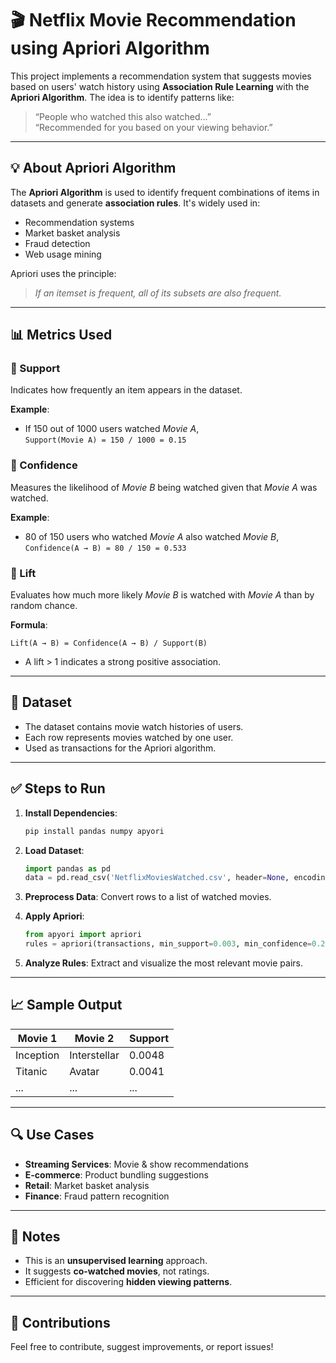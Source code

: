 
# 🎬 Netflix Movie Recommendation using Apriori Algorithm

This project implements a recommendation system that suggests movies based on users' watch history using **Association Rule Learning** with the **Apriori Algorithm**. The idea is to identify patterns like:

> “People who watched this also watched...”  
> “Recommended for you based on your viewing behavior.”

---

## 💡 About Apriori Algorithm

The **Apriori Algorithm** is used to identify frequent combinations of items in datasets and generate **association rules**. It's widely used in:

- Recommendation systems
- Market basket analysis
- Fraud detection
- Web usage mining

Apriori uses the principle:

> *If an itemset is frequent, all of its subsets are also frequent.*

---

## 📊 Metrics Used

### 🔹 Support
Indicates how frequently an item appears in the dataset.

**Example**:
- If 150 out of 1000 users watched *Movie A*,  
  `Support(Movie A) = 150 / 1000 = 0.15`

### 🔹 Confidence
Measures the likelihood of *Movie B* being watched given that *Movie A* was watched.

**Example**:
- 80 of 150 users who watched *Movie A* also watched *Movie B*,  
  `Confidence(A → B) = 80 / 150 = 0.533`

### 🔹 Lift
Evaluates how much more likely *Movie B* is watched with *Movie A* than by random chance.

**Formula**:
```text
Lift(A → B) = Confidence(A → B) / Support(B)
```
- A lift > 1 indicates a strong positive association.

---

## 📂 Dataset

- The dataset contains movie watch histories of users.
- Each row represents movies watched by one user.
- Used as transactions for the Apriori algorithm.

---

## ✅ Steps to Run

1. **Install Dependencies**:
   ```bash
   pip install pandas numpy apyori
   ```

2. **Load Dataset**:
   ```python
   import pandas as pd
   data = pd.read_csv('NetflixMoviesWatched.csv', header=None, encoding='latin-1')
   ```

3. **Preprocess Data**:
   Convert rows to a list of watched movies.

4. **Apply Apriori**:
   ```python
   from apyori import apriori
   rules = apriori(transactions, min_support=0.003, min_confidence=0.2, min_lift=3, max_length=2)
   ```

5. **Analyze Rules**:
   Extract and visualize the most relevant movie pairs.

---

## 📈 Sample Output

| Movie 1       | Movie 2         | Support |
|---------------|-----------------|---------|
| Inception     | Interstellar    | 0.0048  |
| Titanic       | Avatar          | 0.0041  |
| ...           | ...             | ...     |

---

## 🔍 Use Cases

- **Streaming Services**: Movie & show recommendations
- **E-commerce**: Product bundling suggestions
- **Retail**: Market basket analysis
- **Finance**: Fraud pattern recognition

---

## 📌 Notes

- This is an **unsupervised learning** approach.
- It suggests **co-watched movies**, not ratings.
- Efficient for discovering **hidden viewing patterns**.

---

## 🤝 Contributions

Feel free to contribute, suggest improvements, or report issues!

